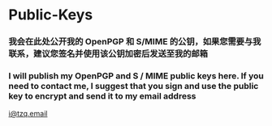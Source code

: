# Public-Keys
### 我会在此处公开我的 OpenPGP 和 S/MIME 的公钥，如果您需要与我联系，建议您签名并使用该公钥加密后发送至我的邮箱
### I will publish my OpenPGP and S / MIME public keys here. If you need to contact me, I suggest that you sign and use the public key to encrypt and send it to my email address

[i@tzq.email](mailto:i@tzq.email)